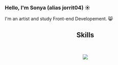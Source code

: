 ### Hello, I'm Sonya (alias jorrit04) ☀


I'm an artist and study Front-end Developement. 😸

<h2 align="center">Skills</h2>
<br>
<p align="center">
  <a href="https://skillicons.dev">
<img src="https://skillicons.dev/icons?i=html,css,js,vscode" />
  </a>
</p>
